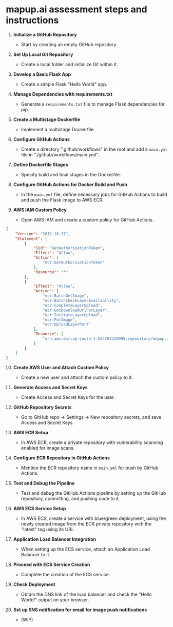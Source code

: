 # mapup.ai assessment steps and instructions

1. **Initialize a GitHub Repository**
   - Start by creating an empty GitHub repository.

2. **Set Up Local Git Repository**
   - Create a local folder and initialize Git within it.

3. **Develop a Basic Flask App**
   - Create a simple Flask "Hello World" app.

4. **Manage Dependencies with requirements.txt**
   - Generate a `requirements.txt` file to manage Flask dependencies for pip.

5. **Create a Multistage Dockerfile**
   - Implement a multistage Dockerfile.

6. **Configure GitHub Actions**
   - Create a directory ".github/workflows" in the root and add a `main.yml` file in "./github/workflows/main.yml".

7. **Define Dockerfile Stages**
   - Specify build and final stages in the Dockerfile.

8. **Configure GitHub Actions for Docker Build and Push**
   - In the `main.yml` file, define necessary jobs for GitHub Actions to build and push the Flask image to AWS ECR.

9. **AWS IAM Custom Policy**
   - Open AWS IAM and create a custom policy for GitHub Actions.

```json
{
	"Version": "2012-10-17",
	"Statement": [
		{
			"Sid": "GetAuthorizationToken",
			"Effect": "Allow",
			"Action": [
				"ecr:GetAuthorizationToken"
			],
			"Resource": "*"
		},
		{
			"Effect": "Allow",
			"Action": [
				"ecr:BatchGetImage",
				"ecr:BatchCheckLayerAvailability",
				"ecr:CompleteLayerUpload",
				"ecr:GetDownloadUrlForLayer",
				"ecr:InitiateLayerUpload",
				"ecr:PutImage",
				"ecr:UploadLayerPart"
			],
			"Resource": [
				"arn:aws:ecr:ap-south-1:554763319095:repository/mapup.ai"
			]
		}
	]
}
```

10. **Create AWS User and Attach Custom Policy**
    - Create a new user and attach the custom policy to it.

11. **Generate Access and Secret Keys**
    - Create Access and Secret Keys for the user.

12. **GitHub Repository Secrets**
    - Go to GitHub repo -> Settings -> New repository secrets, and save Access and Secret Keys.

13. **AWS ECR Setup**
    - In AWS ECR, create a private repository with vulnerability scanning enabled for image scans.

14. **Configure ECR Repository in GitHub Actions**
    - Mention the ECR repository name in `main.yml` for push by GitHub Actions.

15. **Test and Debug the Pipeline**
    - Test and debug the GitHub Actions pipeline by setting up the GitHub repository, committing, and pushing code to it.

16. **AWS ECS Service Setup**
    - In AWS ECS, create a service with blue/green deployment, using the newly created image from the ECR private repository with the "latest" tag using its URI.

17. **Application Load Balancer Integration**
    - When setting up the ECS service, attach an Application Load Balancer to it.

18. **Proceed with ECS Service Creation**
    - Complete the creation of the ECS service.

19. **Check Deployment**
    - Obtain the DNS link of the load balancer and check the "Hello World!" output on your browser.

20. **Set up SNS notification for email for image push notifications**
    - (WIP)